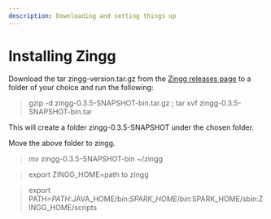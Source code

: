 ```yaml
---
description: Downloading and setting things up
---
```


# Installing Zingg

Download the tar zingg-version.tar.gz from the [Zingg releases page](https://github.com/zinggAI/zingg/releases) to a folder of your choice and run the following:

> gzip -d zingg-0.3.5-SNAPSHOT-bin.tar.gz ; tar xvf zingg-0.3.5-SNAPSHOT-bin.tar

This will create a folder zingg-0.3.5-SNAPSHOT under the chosen folder.

Move the above folder to zingg.

> mv zingg-0.3.5-SNAPSHOT-bin \~/zingg

> export ZINGG\_HOME=path to zingg

> export PATH=$PATH:$JAVA\_HOME/bin:$SPARK\_HOME/bin:$SPARK\_HOME/sbin:ZINGG\_HOME/scripts
